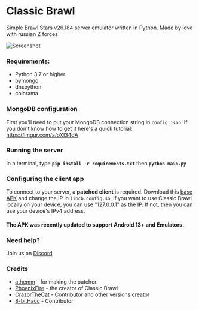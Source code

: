 # Classic Brawl

Simple Brawl Stars v26.184 server emulator written in Python.
Made by love with russian Z forces

![Screenshot](screenshot.png) 

### Requirements:
- Python 3.7 or higher
- pymongo
- dnspython
- colorama

### MongoDB configuration
First you'll need to put your MongoDB connection string in `config.json`. If you don't know how to get it here's a quick tutorial: https://imgur.com/a/oXI34dA

### Running the server
In a terminal, type __`pip install -r requirements.txt`__ then __`python main.py`__

### Configuring the client app
To connect to your server, a **patched client** is required. 
Download this [base APK](https://mega.nz/file/zDQzDYyB#V7GkrTFQpTfhTk_gOroMfdps5VFl8Lnn-CBX-bbnjlw) and change the IP in `libcb.config.so`, if you want to use Classic Brawl locally on your device, you can use "127.0.0.1" as the IP. If not, then you can use your device's IPv4 address. 

#### The APK was recently updated to support Android 13+ and Emulators.

### Need help?
Join us on [Discord](https://discord.gg/9rQPMTfJgt)

### Credits
- [athemm](https://github.com/athemm) - for making the patcher.
- [PhoenixFire](https://github.com/PhoenixFire6934) - the creator of Classic Brawl
- [CrazorTheCat](https://github.com/CrazorTheCat) - Contributor and other versions creator
- [8-bitHacc](https://github.com/8-bitHacc) - Contributor
